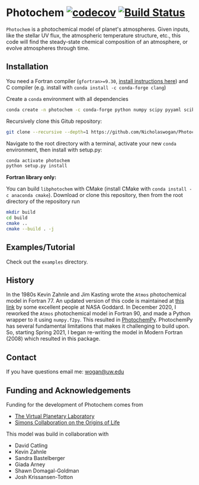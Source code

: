 # Photochem [![codecov](https://codecov.io/gh/Nicholaswogan/Photochem/branch/main/graph/badge.svg?token=ZTCXVTG371)](https://codecov.io/gh/Nicholaswogan/Photochem) [![Build Status](https://app.travis-ci.com/Nicholaswogan/Photochem.svg?branch=main)](https://app.travis-ci.com/Nicholaswogan/Photochem)

`Photochem` is a photochemical model of planet's atmospheres. Given inputs, like the stellar UV flux, the atmospheric temperature structure, etc., this code will find the steady-state chemical composition of an atmosphere, or evolve atmospheres through time.

## Installation

You need a Fortran compiler (`gfortran>=9.30`, [install instructions here](https://fortran-lang.org/learn/os_setup/install_gfortran)) and C compiler (e.g. install with `conda install -c conda-forge clang`)

Create a `conda` environment with all dependencies

```sh
conda create -n photochem -c conda-forge python numpy scipy pyyaml scikit-build cython
```

Recursively clone this Gitub repository: 

```sh
git clone --recursive --depth=1 https://github.com/Nicholaswogan/Photochem.git
```

Navigate to the root directory with a terminal, activate your new `conda` environment, then install with setup.py:

```sh
conda activate photochem
python setup.py install
```

**Fortran library only:** 

You can build `libphotochem` with CMake (install CMake with `conda install -c anaconda cmake`). Download or clone this repository, then from the root directory of the repository run

```sh
mkdir build
cd build
cmake ..
cmake --build . -j
```

## Examples/Tutorial

Check out the `examples` directory.

## History

In the 1980s Kevin Zahnle and Jim Kasting wrote the `Atmos` photochemical model in Fortran 77. An updated version of this code is maintained at [this link](https://github.com/VirtualPlanetaryLaboratory/atmos) by some excellent people at NASA Goddard. In December 2020, I reworked the `Atmos` photochemical model in Fortran 90, and made a Python wrapper to it using `numpy.f2py`. This resulted in [PhotochemPy](https://github.com/Nicholaswogan/PhotochemPy). PhotochemPy has several fundamental limitations that makes it challenging to build upon. So, starting Spring 2021, I began re-writing the model in Modern Fortran (2008) which resulted in this package.

## Contact

If you have questions email me: wogan@uw.edu

## Funding and Acknowledgements

Funding for the development of Photochem comes from
- [The Virtual Planetary Laboratory](https://depts.washington.edu/naivpl/content/welcome-virtual-planetary-laboratory)
- [Simons Collaboration on the Origins of Life](https://www.simonsfoundation.org/life-sciences/origins-of-life/simons-collaboration-on-the-origins-of-life/)

This model was build in collaboration with
- David Catling
- Kevin Zahnle
- Sandra Bastelberger
- Giada Arney
- Shawn Domagal-Goldman
- Josh Krissansen-Totton
